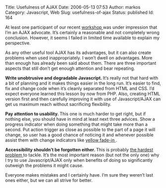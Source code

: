 Title: Usefulness of AJAX
Date: 2006-05-13 07:53
Author: markos
Category: Javascript, Web
Slug: usefulness-of-ajax
Status: published
Id: 164

<html>
 <body>
  <div>
   <p>
    At least one participant of our recent
    <a href="ajax-workshop-2.html" title="Previous announcement of AJAX workshop">
     workshop
    </a>
    was under impression that I’m an AJAX advocate. It’s certainly a reasonable and not completely wrong conclusion. However, it seems I failed in limited time available to explain my perspective.
   </p>
   <p>
    As any other useful tool AJAX has its advantages, but it can also create problems when used inappropriately. I won’t dwell on advantages. More than enough has already been said about them. There are three important aspects that still don’t get enough attention and bear repeating.
   </p>
   <p>
    <strong>
     Write unobtrusive and degradable Javascript.
    </strong>
    It’s really not that hard with a bit of planning and it makes things easier in the long run. It’s easier to find, fix and change code when it’s cleanly separated from HTML and CSS. I’d expect everyone learned this lesson by now from PHP. Also, creating HTML version first and then carefully improving it with use of Javascript/AJAX can get us maximum reach without sacrificing flexibility.
   </p>
   <p>
    <strong>
     Pay attention to usability.
    </strong>
    This one is much harder to get right, but if nothing else, you should have in mind at least next three advices. Show a progress indicator when doing something that might take more than a second. Put action trigger as close as possible to the part of a page it will change, so user has a good chance of noticing it and whenever possible assist them with change indicators like
    <a href="http://www.axentric.com/posts/default/7" title="Example of yellow fade-in">
     yellow fade-in
    </a>
    .
   </p>
   <p>
    <strong>
     Accessibility shouldn’t be forgotten either.
    </strong>
    This is probably
    <a href="http://domscripting.com/blog/display/64" title="Accessibility problems with DOM manipulation">
     the hardest problem
    </a>
    to tackle. It’s the most important reason (but not the only one) why I try to use Javascript/AJAX only when benefits of doing so significantly outweigh the problems it might cause.
   </p>
   <p>
    Everyone makes mistakes and I certainly have. I’m sure they weren’t last ones either, but we can all strive for better.
   </p>
  </div>
 </body>
</html>